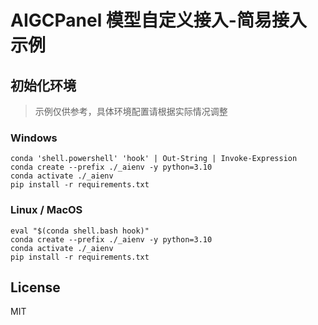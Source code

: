 # AIGCPanel 模型自定义接入-简易接入 示例

## 初始化环境

> 示例仅供参考，具体环境配置请根据实际情况调整

### Windows

```shell
conda 'shell.powershell' 'hook' | Out-String | Invoke-Expression
conda create --prefix ./_aienv -y python=3.10
conda activate ./_aienv
pip install -r requirements.txt
```

### Linux / MacOS

```shell
eval "$(conda shell.bash hook)"
conda create --prefix ./_aienv -y python=3.10
conda activate ./_aienv
pip install -r requirements.txt
```

## License

MIT
